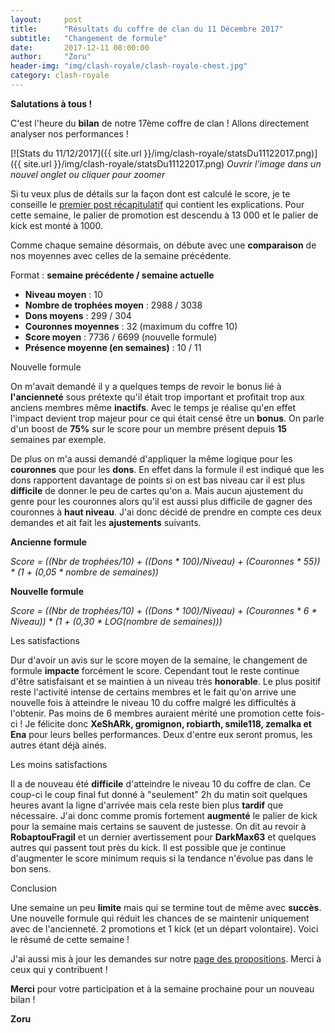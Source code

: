 ```yaml
---
layout:     post
title:      "Résultats du coffre de clan du 11 Décembre 2017"
subtitle:   "Changement de formule"
date:       2017-12-11 08:00:00
author:     "Zoru"
header-img: "img/clash-royale/clash-royale-chest.jpg"
category: clash-royale
---
```


<p><b>Salutations à tous !</b></p>

<p>C'est l'heure du <b>bilan</b> de notre 17ème coffre de clan ! Allons directement analyser nos performances !</p>

[![Stats du 11/12/2017]({{ site.url }}/img/clash-royale/statsDu11122017.png)]({{ site.url }}/img/clash-royale/statsDu11122017.png)
<i>Ouvrir l'image dans un nouvel onglet ou cliquer pour zoomer</i>

<p>Si tu veux plus de détails sur la façon dont est calculé le score, je te conseille le <a href="{{ "/clash-royale/2017/08/07/chestresults/" | prepend: site.baseurl }}" target="_blank">premier post récapitulatif</a> qui contient les explications. Pour cette semaine, le palier de promotion est descendu à 13 000 et le palier de kick est monté à 1000.</p>

<p>Comme chaque semaine désormais, on débute avec une <b>comparaison</b> de nos moyennes avec celles de la semaine précédente.</p>

<p>Format : <b>semaine précédente / semaine actuelle</b></p>
<ul>
	<li><b>Niveau moyen</b> : 10</li>
	<li><b>Nombre de trophées moyen</b> : 2988 / 3038</li>
	<li><b>Dons moyens</b> : 299 / 304</li>
	<li><b>Couronnes moyennes</b> : 32 (maximum du coffre 10)</li>
	<li><b>Score moyen</b> : 7736 / 6699 (nouvelle formule)</li>
	<li><b>Présence moyenne (en semaines)</b> : 10 / 11</li> 
</ul>

<p><span class="post-title">Nouvelle formule</span></p>

<p>On m'avait demandé il y a quelques temps de revoir le bonus lié à <b>l'ancienneté</b> sous prétexte qu'il était trop important et profitait trop aux anciens membres même <b>inactifs</b>. Avec le temps je réalise qu'en effet l'impact devient trop majeur pour ce qui était censé être un <b>bonus</b>. On parle d'un boost de <b>75%</b> sur le score pour un membre présent depuis <b>15</b> semaines par exemple.</p>

<p>De plus on m'a aussi demandé d'appliquer la même logique pour les <b>couronnes</b> que pour les <b>dons</b>. En effet dans la formule il est indiqué que les dons rapportent davantage de points si on est bas niveau car il est plus <b>difficile</b> de donner le peu de cartes qu'on a. Mais aucun ajustement du genre pour les couronnes alors qu'il est aussi plus difficile de gagner des couronnes à <b>haut niveau</b>. J'ai donc décidé de prendre en compte ces deux demandes et ait fait les <b>ajustements</b> suivants.</p>

<p><b>Ancienne formule</b></p>

<p><i>Score = ((Nbr de trophées/10) + ((Dons * 100)/Niveau) + (Couronnes * 55)) * (1 + (0,05 * nombre de semaines))</i></p>

<p><b>Nouvelle formule</b></p>

<p><i>Score = ((Nbr de trophées/10) + ((Dons * 100)/Niveau) + (Couronnes * 6 * Niveau)) * (1 + (0,30 * LOG(nombre de semaines)))</i></p>

<p><span class="post-title">Les satisfactions</span></p>

<p>Dur d'avoir un avis sur le score moyen de la semaine, le changement de formule <b>impacte</b> forcément le score. Cependant tout le reste continue d'être satisfaisant et se maintien à un niveau très <b>honorable</b>. Le plus positif reste l'activité intense de certains membres et le fait qu'on arrive une nouvelle fois à atteindre le niveau 10 du coffre malgré les difficultés à l'obtenir. Pas moins de 6 membres auraient mérité une promotion cette fois-ci ! Je félicite donc <b>XeShARk, gromignon, robiarth, smile118, zemalka et Ena</b> pour leurs belles performances. Deux d'entre eux seront promus, les autres étant déjà ainés.</p>

<p><span class="post-title">Les moins satisfactions</span></p>

<p>Il a de nouveau été <b>difficile</b> d'atteindre le niveau 10 du coffre de clan. Ce coup-ci le coup final fut donné à "seulement" 2h du matin soit quelques heures avant la ligne d'arrivée mais cela reste bien plus <b>tardif</b> que nécessaire. J'ai donc comme promis fortement <b>augmenté</b> le palier de kick pour la semaine mais certains se sauvent de justesse. On dit au revoir à <b>RobaptouFragil</b> et un dernier avertissement pour <b>DarkMax63</b> et quelques autres qui passent tout près du kick. Il est possible que je continue d'augmenter le score minimum requis si la tendance n'évolue pas dans le bon sens.</p>

<p><span class="post-title">Conclusion</span></p>

<p>Une semaine un peu <b>limite</b> mais qui se termine tout de même avec <b>succès</b>. Une nouvelle formule qui réduit les chances de se maintenir uniquement avec de l'ancienneté. 2 promotions et 1 kick (et un départ volontaire). Voici le résumé de cette semaine !</p>

<p>J'ai aussi mis à jour les demandes sur notre <a href="{{ site.baseurl }}/propositions/">page des propositions</a>. Merci à ceux qui y contribuent !</p>

<p><b>Merci</b> pour votre participation et à la semaine prochaine pour un nouveau bilan !</p>

<p><b>Zoru</b></p>